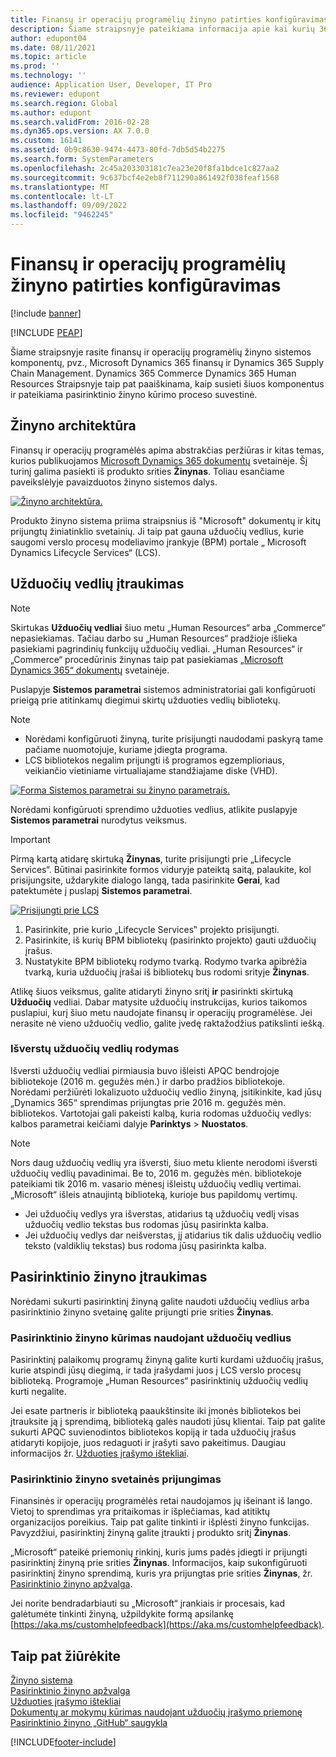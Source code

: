 ```yaml
---
title: Finansų ir operacijų programėlių žinyno patirties konfigūravimas
description: Šiame straipsnyje pateikiama informacija apie kai kurių 365 programėlių Microsoft Dynamics žinyno sistemos komponentus.
author: edupont04
ms.date: 08/11/2021
ms.topic: article
ms.prod: ''
ms.technology: ''
audience: Application User, Developer, IT Pro
ms.reviewer: edupont
ms.search.region: Global
ms.author: edupont
ms.search.validFrom: 2016-02-28
ms.dyn365.ops.version: AX 7.0.0
ms.custom: 16141
ms.assetid: 0b9c8630-9474-4473-80fd-7db5d54b2275
ms.search.form: SystemParameters
ms.openlocfilehash: 2c45a203303181c7ea23e20f8fa1bdce1c827aa2
ms.sourcegitcommit: 9c637bcf4e2eb8f711290a861492f038feaf1568
ms.translationtype: MT
ms.contentlocale: lt-LT
ms.lasthandoff: 09/09/2022
ms.locfileid: "9462245"
---
```

# <a name="configure-the-help-experience-for-finance-and-operations-apps"></a>Finansų ir operacijų programėlių žinyno patirties konfigūravimas

[!include [banner](../includes/banner.md)]


[!INCLUDE [PEAP](../../../includes/peap-1.md)]

Šiame straipsnyje rasite finansų ir operacijų programėlių žinyno sistemos komponentų, pvz., Microsoft Dynamics 365 finansų ir Dynamics 365 Supply Chain Management. Dynamics 365 Commerce Dynamics 365 Human Resources Straipsnyje taip pat paaiškinama, kaip susieti šiuos komponentus ir pateikiama pasirinktinio žinyno kūrimo proceso suvestinė.

## <a name="help-architecture"></a>Žinyno architektūra

Finansų ir operacijų programėlės apima abstrakčias peržiūras ir kitas temas, kurios publikuojamos [Microsoft Dynamics 365 dokumentų](/dynamics365/) svetainėje. Šį turinį galima pasiekti iš produkto srities **Žinynas**. Toliau esančiame paveikslėlyje pavaizduotos žinyno sistemos dalys.

[![Žinyno architektūra.](./media/help-architecture.png)](./media/help-architecture.png)

Produkto žinyno sistema priima straipsnius iš "Microsoft" dokumentų ir kitų prijungtų žiniatinklio svetainių. Ji taip pat gauna užduočių vedlius, kurie saugomi verslo procesų modeliavimo įrankyje (BPM) portale „ Microsoft Dynamics Lifecycle Services“ (LCS).

## <a name="adding-task-guides"></a>Užduočių vedlių įtraukimas

> [!NOTE]
> Skirtukas **Užduočių vedliai** šiuo metu „Human Resources“ arba „Commerce“ nepasiekiamas. <!--We are currently working to enable this functionality in a future release.--> Tačiau darbo su „Human Resources“ pradžioje išlieka pasiekiami pagrindinių funkcijų užduočių vedliai. „Human Resources“ ir „Commerce“ procedūrinis žinynas taip pat pasiekiamas [„Microsoft Dynamics 365“ dokumentų](/dynamics365/) svetainėje.

Puslapyje **Sistemos parametrai** sistemos administratoriai gali konfigūruoti prieigą prie atitinkamų diegimui skirtų užduoties vedlių bibliotekų.

> [!NOTE]
> - Norėdami konfigūruoti žinyną, turite prisijungti naudodami paskyrą tame pačiame nuomotojuje, kuriame įdiegta programa.
> - LCS bibliotekos negalim prijungti iš programos egzemplioriaus, veikiančio vietiniame virtualiajame standžiajame diske (VHD).

[![Forma Sistemos parametrai su žinyno parametrais.](./media/system-parameters_ops-1024x437.png)](./media/system-parameters_ops.png)

Norėdami konfigūruoti sprendimo užduoties vedlius, atlikite puslapyje **Sistemos parametrai** nurodytus veiksmus.

> [!IMPORTANT]
> Pirmą kartą atidarę skirtuką **Žinynas**, turite prisijungti prie „Lifecycle Services“. Būtinai pasirinkite formos viduryje pateiktą saitą, palaukite, kol prisijungsite, uždarykite dialogo langą, tada pasirinkite **Gerai**, kad patektumėte į puslapį **Sistemos parametrai**.
>
> [![Prisijungti prie LCS](./media/connect-to-lcs-crop-1024x365.png "Prisijunkite prie LCS.")](./media/connect-to-lcs-crop.png)

1. Pasirinkite, prie kurio „Lifecycle Services‟ projekto prisijungti.
2. Pasirinkite, iš kurių BPM bibliotekų (pasirinkto projekto) gauti užduočių įrašus.
3. Nustatykite BPM bibliotekų rodymo tvarką. Rodymo tvarka apibrėžia tvarką, kuria užduočių įrašai iš bibliotekų bus rodomi srityje **Žinynas**.

Atlikę šiuos veiksmus, galite atidaryti žinyno sritį **ir** pasirinkti skirtuką **Užduočių** vedliai. Dabar matysite užduočių instrukcijas, kurios taikomos puslapiui, kurį šiuo metu naudojate finansų ir operacijų programėlėse. Jei nerasite nė vieno užduočių vedlio, galite įvedę raktažodžius patikslinti iešką.

### <a name="showing-translated-task-guides"></a>Išverstų užduočių vedlių rodymas

Išversti užduočių vedliai pirmiausia buvo išleisti APQC bendrojoje bibliotekoje (2016 m. gegužės mėn.) ir darbo pradžios bibliotekoje. Norėdami peržiūrėti lokalizuoto užduočių vedlio žinyną, įsitikinkite, kad jūsų „Dynamics 365“ sprendimas prijungtas prie 2016 m. gegužės mėn. bibliotekos. Vartotojai gali pakeisti kalbą, kuria rodomas užduočių vedlys: kalbos parametrai keičiami dalyje **Parinktys** &gt; **Nuostatos**.

> [!NOTE]
> Nors daug užduočių vedlių yra išversti, šiuo metu kliente nerodomi išversti užduočių vedlių pavadinimai. Be to, 2016 m. gegužės mėn. bibliotekoje pateikiami tik 2016 m. vasario mėnesį išleistų užduočių vedlių vertimai. „Microsoft“ išleis atnaujintą biblioteką, kurioje bus papildomų vertimų.
>
> - Jei užduočių vedlys yra išverstas, atidarius tą užduočių vedlį visas užduočių vedlio tekstas bus rodomas jūsų pasirinkta kalba.
> - Jei užduočių vedlys dar neišverstas, jį atidarius tik dalis užduočių vedlio teksto (valdiklių tekstas) bus rodoma jūsų pasirinkta kalba.

## <a name="adding-custom-help"></a>Pasirinktinio žinyno įtraukimas

Norėdami sukurti pasirinktinį žinyną galite naudoti užduočių vedlius arba pasirinktinio žinyno svetainę galite prijungti prie srities **Žinynas**.

### <a name="create-custom-help-by-using-task-guides"></a>Pasirinktinio žinyno kūrimas naudojant užduočių vedlius

Pasirinktinį palaikomų programų žinyną galite kurti kurdami užduočių įrašus, kurie atspindi jūsų diegimą, ir tada įrašydami juos į LCS verslo procesų biblioteką. Programoje „Human Resources“ pasirinktinių užduočių vedlių kurti negalite.

Jei esate partneris ir biblioteką paaukštinsite iki įmonės bibliotekos bei įtrauksite ją į sprendimą, biblioteką galės naudoti jūsų klientai. Taip pat galite sukurti APQC suvienodintos bibliotekos kopiją ir tada užduočių įrašus atidaryti kopijoje, juos redaguoti ir įrašyti savo pakeitimus. Daugiau informacijos žr. [Užduoties įrašymo ištekliai](../../dev-itpro/user-interface/task-recorder.md).

### <a name="connect-a-custom-help-site"></a>Pasirinktinio žinyno svetainės prijungimas

Finansinės ir operacijų programėlės retai naudojamos jų išeinant iš lango. Vietoj to sprendimas yra pritaikomas ir išplečiamas, kad atitiktų organizacijos poreikius. Taip pat galite tinkinti ir išplėsti žinyno funkcijas. Pavyzdžiui, pasirinktinį žinyną galite įtraukti į produkto sritį **Žinynas**.

„Microsoft“ pateikė priemonių rinkinį, kuris jums padės įdiegti ir prijungti pasirinktinį žinyną prie srities **Žinynas**. Informacijos, kaip sukonfigūruoti pasirinktinį žinyno sprendimą, kuris yra prijungtas prie srities **Žinynas**, žr. [Pasirinktinio žinyno apžvalga](../../dev-itpro/help/custom-help-overview.md).

Jei norite bendradarbiauti su „Microsoft“ įrankiais ir procesais, kad galėtumėte tinkinti žinyną, užpildykite formą apsilankę [https://aka.ms/customhelpfeedback](https://aka.ms/customhelpfeedback).

## <a name="see-also"></a>Taip pat žiūrėkite

[Žinyno sistema](help-overview.md)  
[Pasirinktinio žinyno apžvalga](../../dev-itpro/help/custom-help-overview.md)  
[Užduoties įrašymo ištekliai](../../dev-itpro/user-interface/task-recorder.md)  
[Dokumentų ar mokymų kūrimas naudojant užduočių įrašymo priemonę](../../dev-itpro/user-interface/task-recorder-training-docs.md)  
[Pasirinktinio žinyno „GitHub“ saugykla](https://github.com/microsoft/dynamics356f-o-custom-help)  


[!INCLUDE[footer-include](../../../includes/footer-banner.md)]
